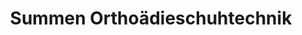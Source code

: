 ---
title: "Summen Orthoädieschuhtechnik"
url: /bocholt/summen-orthoaedieschuhtechnik/
shop: Schuhe
---